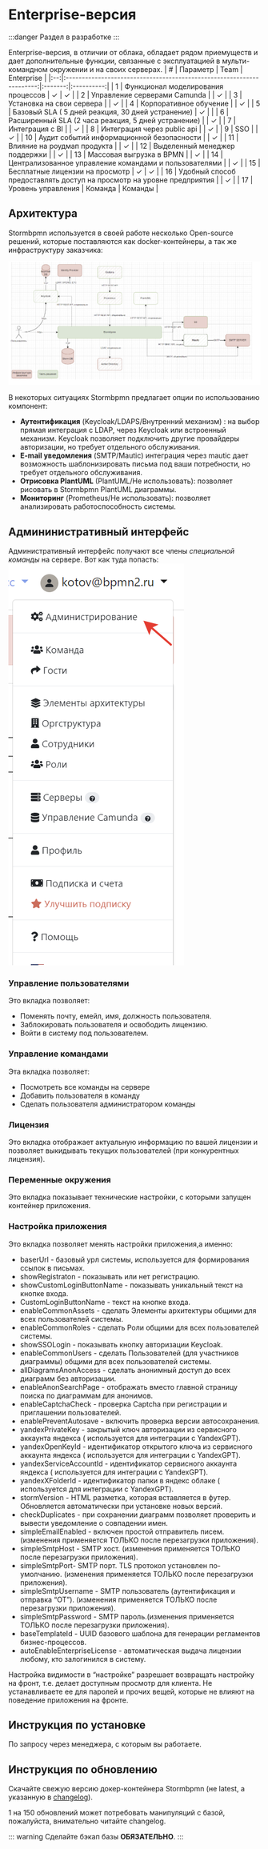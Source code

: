 # Enterprise-версия

:::danger
Раздел в разработке
:::

Enterprise-версия, в отличии от облака, обладает рядом приемуществ и дает дополнительные функции, связанные с эксплуатацией в мульти-командном окружении и на своих серверах.
|  # |                                Параметр                               |   Team  | Enterprise |
|:--:|:---------------------------------------------------------------------:|:-------:|:----------:|
|  1 | Функционал моделирования процессов                                    |    ✓    |      ✓     |
|  2 | Управление серверами Camunda                                          |         |      ✓     |
|  3 | Установка на свои сервера                                             |         |      ✓     |
|  4 | Корпоративное обучение                                                |         |      ✓     |
|  5 | Базовый SLA ( 5 дней реакция, 30 дней устранение)                     |    ✓    |            |
|  6 | Расширенный SLA (2 часа реакция, 5 дней устранение)                   |         |      ✓     |
|  7 | Интеграция с BI                                                       |         |      ✓     |
|  8 | Интеграция через public api                                           |         |      ✓     |
|  9 | SSO                                                                   |         |      ✓     |
| 10 | Аудит событий информационной безопасности                             |         |      ✓     |
| 11 | Влияние на роудмап продукта                                           |         |      ✓     |
| 12 | Выделенный менеджер поддержки                                         |         |      ✓     |
| 13 | Массовая выгрузка в BPMN                                              |         |      ✓     |
| 14 | Централизованное управление командами и пользователями                |         |      ✓     |
| 15 | Бесплатные лицензии на просмотр                                       |    ✓    |      ✓     |
| 16 | Удобный способ предоставлять доступ на просмотр на уровне предприятия |         |      ✓     |
| 17 | Уровень управления                                                    | Команда | Команды    |

## Архитектура
Stormbpmn используется в своей работе несколько Open-source решений, которые поставляются как docker-контейнеры, а так же инфраструктуру заказчика:  

![image](storm-arch.png)

В некоторых ситуациях Stormbpmn предлагает опции по использованию компонент:
 - **Аутентификация** (Keycloak/LDAPS/Внутренний механизм) : на выбор прямая интеграция с LDAP, через Keycloak или встроенный механизм. Keycloak позволяет подключить другие провайдеры авторизации, но требует отдельного обслуживания.
 - **E-mail уведомления** (SMTP/Mautic) интеграция через mautic дает возможность шаблонизировать письма под ваши потребности, но требует отдельного обслуживания.
 - **Отрисовка PlantUML** (PlantUML/Не использовать): позволяет рисовать в Stormbpmn PlantUML диаграммы.
 - **Мониторинг** (Prometheus/Не использовать):  позволяет анализировать работоспособность системы.


## Админинистративный интерфейс
Административный интерфейс получают все члены _специальной команды_ на сервере. Вот как туда попасть:
![image](admin-link.png)
### Управление пользователями
Это вкладка позволяет:
- Поменять почту, емейл, имя, должность пользователя.
- Заблокировать пользователя и освободить лицензию.
- Войти в систему под пользователем.
### Управление командами
Эта вкладка позволяет:
- Посмотреть все команды на сервере
- Добавить пользователя в команду
- Сделать пользователя администратором команды
### Лицензия
Это вкладка отображает актуальную информацию по вашей лицензии и позволяет выкидывать текущих пользователей (при конкурентных лицензия).
### Переменные окружения
Это вкладка показывает технические настройки, с которыми запущен контейнер приложения.
### Настройка приложения
Это вкладка позволяет менять настройки приложения,а именно:
- baserUrl - базовый урл системы, используется для формирования ссылок в письмах.
- showRegistraton - показывать или нет регистрацию.
- showCustomLoginButtonName - показывать уникальный текст на кнопке входа.
- CustomLoginButtonName - текст на кнопке входа.
- enableCommonAssets - сделать Элементы архитектуры общими для всех пользователей системы.
- enableCommonRoles - сделать Роли общими для всех пользователей системы.
- showSSOLogin - показывать кнопку авторизации Keycloak.
- enableCommonUsers - сделать Пользователей (для участников диаграммы) общими для всех пользователей системы.
- allDiagramsAnonAccess - сделать анонимный доступ до всех диаграмм без авторизации.
- enableAnonSearchPage - отображать вместо главной страницу поиска по диаграммам для анонимов.
- enableCaptchaCheck - проверка Captcha при регистрации и приглашении пользователей.
- enablePreventAutosave - включить проверка версии автосохранения.
- yandexPrivateKey - закрытый ключ авторизации из сервисного аккаунта яндекса ( используется для интеграции с YandexGPT).
- yandexOpenKeyId - идентификатор открытого ключа из сервисного аккаунта яндекса ( используется для интеграции с YandexGPT).
- yandexServiceAccountId - идентификатор сервисного аккаунта яндекса ( используется для интеграции с YandexGPT).
- yandexXFolderId - идентификатор папки в яндекс облаке ( используется для интеграции с YandexGPT).
- stormVersion - HTML разметка, которая вставляется в футер. Обновляется автоматически при установке новых версий.
- checkDuplicates - при сохранении диаграмм позволяет проверить и вывести уведомление о совпадении имен.
- simpleEmailEnabled - включен простой отправитель писем. (изменения применяется ТОЛЬКО после перезагрузки приложения).
- simpleSmtpHost - SMTP хост. (изменения применяется ТОЛЬКО после перезагрузки приложения).
- simpleSmtpPort- SMTP порт. TLS протокол установлен по-умолчанию. (изменения применяется ТОЛЬКО после перезагрузки приложения).
- simpleSmtpUsername - SMTP пользователь (аутентификация и отправка “ОТ”). (изменения применяется ТОЛЬКО после перезагрузки приложения).
- simpleSmtpPassword - SMTP пароль.(изменения применяется ТОЛЬКО после перезагрузки приложения).
- baseTemplateId - UUID базового шаблона для генерации регламентов бизнес-процессов.
- autoEnableEnterpriseLicense - автоматическая выдача лицензии любому, кто залогинился в систему.   

Настройка видимости в “настройке” разрешает возвращать настройку на фронт, т.е. делает доступным просмотр для клиента. Не устанавливаете ее для паролей и прочих вещей, которые не влияют на поведение приложения на фронте.


## Инструкция по установке

По запросу через менеджера, с которым вы работаете.

## Инструкция по обновлению

Скачайте свежую версию докер-контейнера Stormbpmn (не latest, а указанную в [changelog](https://stormbpmn.changelogfy.com/changelog/en)).

1 на 150 обновлений может потребовать манипуляций с базой, пожалуйста, внимательно читайте changelog.


::: warning
Сделайте бэкап базы __ОБЯЗАТЕЛЬНО__.
:::


